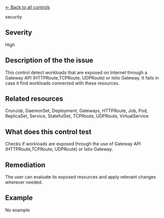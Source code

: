 [← Back to all controls](index.md)


security

## Severity

High

## Description of the the issue

This control detect workloads that are exposed on Internet through a Gateway API (HTTPRoute,TCPRoute, UDPRoute) or Istio Gateway. It fails in case it find workloads connected with these resources.

## Related resources

CronJob, DaemonSet, Deployment, Gateways, HTTPRoute, Job, Pod, ReplicaSet, Service, StatefulSet, TCPRoute, UDPRoute, VirtualService

## What does this control test

Checks if workloads are exposed through the use of Gateway API (HTTPRoute,TCPRoute, UDPRoute) or Istio Gateway.

## Remediation

The user can evaluate its exposed resources and apply relevant changes wherever needed.

## Example

No example

